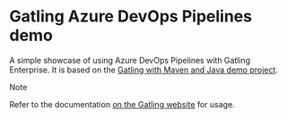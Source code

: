 # Gatling Azure DevOps Pipelines demo

A simple showcase of using Azure DevOps Pipelines with Gatling Enterprise.
It is based on the [Gatling with Maven and Java demo project](https://github.com/gatling/gatling-maven-plugin-demo-java).

> [!NOTE]
> Refer to the documentation [on the Gatling website](https://gatling.io/docs/enterprise/cloud/reference/plugins/azure_devops/) for usage.

